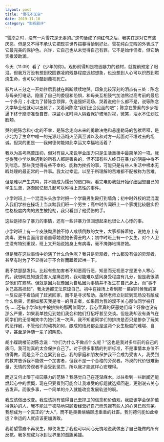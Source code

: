 ```yaml
---
layout: post
title: "雪花不无辜"
date: 2019-11-10
category: "影视剧评"
---
```


“雪崩之时，没有一片雪花是无辜的。”这句话成了网红句之后，我实在是对它有些厌恶。但是又不得不承认它把现实世界描摹得恰到好处。雪花纯白无暇的外表成了它最完美的保护色。兴许，它自己也从未觉得自己有罪。它不是始作俑者，但它确实推波助澜。

今天（11.09）看了《少年的你》。观影前得知是校园暴力的题材，就提前预定了眼泪。但我万万没有想到校园霸凌的残暴程度远超想象，也没想到人心可以炽烈到燃烧生命，也可以冷酷到蔑视死亡。

影片从三分之一开始往后我就在断断续续地哭。印象比较深刻的泪点有三处：陈念与母亲打电话，隐匿了自己的委屈和恐惧，和母亲互相鼓气加油熬过高考前的最后一个多月；小北为了替陈念顶罪，伪造强奸现场，哭着说他什么都不是，说等陈念大学毕业他就可以出狱了，哭着问陈念“我们还会见面的吧”；陈念在警察的步步相逼下终于崩溃准备自首，探监小北时两人隔着保护玻璃对视，微笑，泪水不住划过脸颊。

哭的是陈念和小北的不幸，是陈念走向未来的勇敢决绝和悬崖勒马的包袱尽释，是小北为了生命中唯一的光源赴汤蹈火至真至诚以及和对方一起面对不堪过去的坦诚。但哭的更是——我何德何能如此幸运又幸福地活着？

我以为高考痛苦压抑，但对有些人来说学业压力只是生活重担中最简单的一项。我觉得我小学以后遇到的所有人都是善良的，但不知有些人终日在暴力的阴霾中得不到喘息。那些我觉得有些不幸的、能称为挫折的事，可能只是有些人生活中根本无暇处理的最正常的一件事。我太过幸运，以至于所理解的苦难都不配被称为苦难。

但是难以产生共鸣，并不能成为懦弱的借口啊。看完电影我就开始仔细回想自己的学生生涯，逐渐回忆起几起可以称得上恶性的事件。

小学时班上一个混混头头放学时把一个学霸男生殴打到墙角；初中时外校的混混混入我们学校在操场上当众踹我们班一个男生；高中时传闻班上一个家境比较殷实但性格极度内向的男生被抢劫，我只看到了他受伤的手。

这些是掺杂了暴力的事情，还有一些非暴力但回想起来也很让人心悸的事。

小学时班上有一个皮肤黝黑貌不惊人成绩倒数的女生，大家都躲着她，说她身上有病毒，更有当面用言语羞辱她说她长得丑的人；初中时班上有一个女生，对个人卫生没有特别重视，班上又开始说她身上有病毒，毫不掩饰地排挤她。

但是我在这些事情中扮演了什么角色呢？我只是旁观者，什么都没有做的旁观者，甚至有时为了不显得过于不合群而跟着起哄一下。

我不禁瑟瑟发抖。比起有些加害者不知恶而行恶，知恶而无视恶才是更令人寒心的。我很明显知道受害人是痛苦的，我可能难以感同身受程度有几分，但是我很清楚他们在煎熬。但就是因为犹豫因为自私因为事情并不发生在自己身上，而“事不关己高高挂起”。我永远都无法原谅自己，初中在操场上看到那一幕的时候我的第一反应是不看热闹了赶紧回家，而不是寻求帮助。虽然老师立刻赶到现场没有酿成什么后果，但假如那天我是唯一的目击者，如果因为我的漠不关心那位同学被打伤……还有小学和初中被排挤的那两位同学，我心里真的厌恶她们吗？好像也没有那么严重，如果我单独见到她们我会和她们打招呼甚至交谈。但是我却没有勇气在同学们的无情嘲笑中为她们发一次声。我不知道同学们的排挤是否只是掺杂了玩笑的恶作剧，不管他们的动机如何，酿成的结局都会是这两个女生极度的难堪、自卑，甚至是伴随一辈子的阴影。

胡小蝶跳楼前对陈念说：“你们为什么不做点什么呢？”这也是我对多年前的自己的质问。我可能真的太会保护自己了。对于很多事情的判断标准，不是事情本身值不值得做，而是会不会连累到自己。我的家庭和朋友保护我不会成为受害人，我受到的教育告诉我不能做一个加害者，但我不是一个合格的旁观者。冷漠的代价很难衡量，无情的旁观者不会受到惩罚，所以我才能这样心安理得。

而这又何止限于校园暴力的范畴？我感觉自己在逐渐麻木。以往看到一些新闻还能燃起心中的愤慨，现在只要看到可能会让我难受的标题就选择回避，更别说去关心去发声。而很多事，一个简单的介入就能改变发展轨迹的啊。

我应该做出改变。我应该拥有值得自己去捍卫的信念和价值观，我应该学会保护值得保护的人，我不能过于狭隘地只顾着经营好自己而忽视有些人的心灵已然荒芜。我想成为一个真正的“大人”，而不是畏畏缩缩顾虑重重的社畜。我何德何能如此幸运？幸运的人就应该更加勇敢。

我希望雪崩不再发生，即使发生了我也可以问心无愧地说我做出了自己能做的所有反抗。我多想成为冰封世界里的孤胆英雄。
